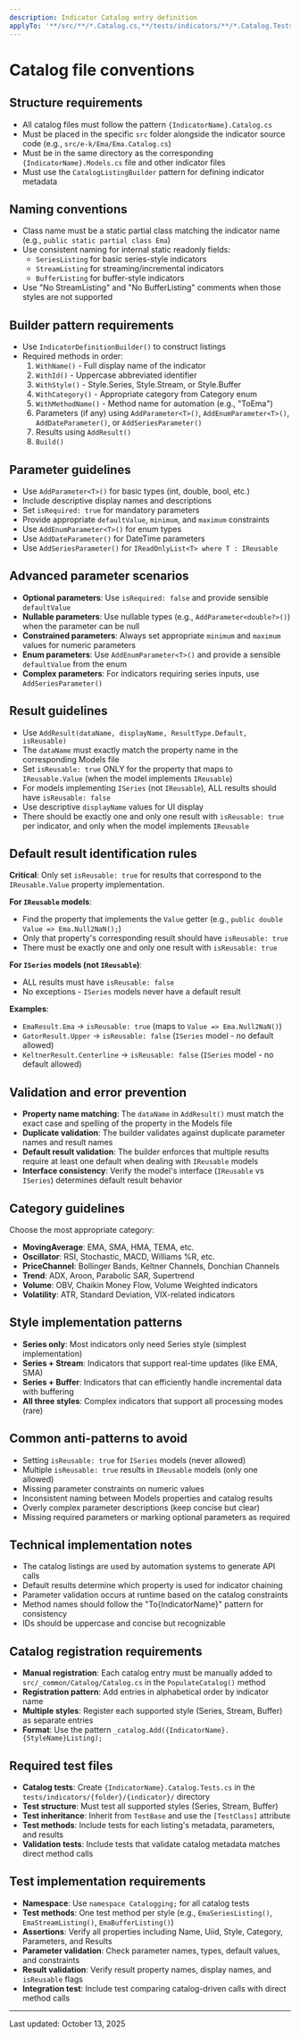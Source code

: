 ```yaml
---
description: Indicator Catalog entry definition
applyTo: '**/src/**/*.Catalog.cs,**/tests/indicators/**/*.Catalog.Tests.cs'
---
```


# Catalog file conventions

## Structure requirements

- All catalog files must follow the pattern `{IndicatorName}.Catalog.cs`
- Must be placed in the specific `src` folder alongside the indicator source code (e.g., `src/e-k/Ema/Ema.Catalog.cs`)
- Must be in the same directory as the corresponding `{IndicatorName}.Models.cs` file and other indicator files
- Must use the `CatalogListingBuilder` pattern for defining indicator metadata

## Naming conventions

- Class name must be a static partial class matching the indicator name (e.g., `public static partial class Ema`)
- Use consistent naming for internal static readonly fields:
  - `SeriesListing` for basic series-style indicators
  - `StreamListing` for streaming/incremental indicators  
  - `BufferListing` for buffer-style indicators
- Use "No StreamListing" and "No BufferListing" comments when those styles are not supported

## Builder pattern requirements

- Use `IndicatorDefinitionBuilder()` to construct listings
- Required methods in order:
  1. `WithName()` - Full display name of the indicator
  2. `WithId()` - Uppercase abbreviated identifier
  3. `WithStyle()` - Style.Series, Style.Stream, or Style.Buffer
  4. `WithCategory()` - Appropriate category from Category enum
  5. `WithMethodName()` - Method name for automation (e.g., "ToEma")
  6. Parameters (if any) using `AddParameter<T>()`, `AddEnumParameter<T>()`, `AddDateParameter()`, or `AddSeriesParameter()`
  7. Results using `AddResult()`
  8. `Build()`

## Parameter guidelines

- Use `AddParameter<T>()` for basic types (int, double, bool, etc.)
- Include descriptive display names and descriptions
- Set `isRequired: true` for mandatory parameters
- Provide appropriate `defaultValue`, `minimum`, and `maximum` constraints
- Use `AddEnumParameter<T>()` for enum types
- Use `AddDateParameter()` for DateTime parameters
- Use `AddSeriesParameter()` for `IReadOnlyList<T> where T : IReusable`

## Advanced parameter scenarios

- **Optional parameters**: Use `isRequired: false` and provide sensible `defaultValue`
- **Nullable parameters**: Use nullable types (e.g., `AddParameter<double?>()`) when the parameter can be null
- **Constrained parameters**: Always set appropriate `minimum` and `maximum` values for numeric parameters
- **Enum parameters**: Use `AddEnumParameter<T>()` and provide a sensible `defaultValue` from the enum
- **Complex parameters**: For indicators requiring series inputs, use `AddSeriesParameter()`

## Result guidelines

- Use `AddResult(dataName, displayName, ResultType.Default, isReusable)`
- The `dataName` must exactly match the property name in the corresponding Models file
- Set `isReusable: true` ONLY for the property that maps to `IReusable.Value` (when the model implements `IReusable`)
- For models implementing `ISeries` (not `IReusable`), ALL results should have `isReusable: false`
- Use descriptive `displayName` values for UI display
- There should be exactly one and only one result with `isReusable: true` per indicator, and only when the model implements `IReusable`

## Default result identification rules

**Critical**: Only set `isReusable: true` for results that correspond to the `IReusable.Value` property implementation.

**For `IReusable` models**:

- Find the property that implements the `Value` getter (e.g., `public double Value => Ema.Null2NaN();`)
- Only that property's corresponding result should have `isReusable: true`
- There must be exactly one and only one result with `isReusable: true`

**For `ISeries` models (not `IReusable`)**:

- ALL results must have `isReusable: false`
- No exceptions - `ISeries` models never have a default result

**Examples**:

- `EmaResult.Ema` → `isReusable: true` (maps to `Value => Ema.Null2NaN()`)
- `GatorResult.Upper` → `isReusable: false` (`ISeries` model - no default allowed)
- `KeltnerResult.Centerline` → `isReusable: false` (`ISeries` model - no default allowed)

## Validation and error prevention

- **Property name matching**: The `dataName` in `AddResult()` must match the exact case and spelling of the property in the Models file
- **Duplicate validation**: The builder validates against duplicate parameter names and result names
- **Default result validation**: The builder enforces that multiple results require at least one default when dealing with `IReusable` models
- **Interface consistency**: Verify the model's interface (`IReusable` vs `ISeries`) determines default result behavior

## Category guidelines

Choose the most appropriate category:

- **MovingAverage**: EMA, SMA, HMA, TEMA, etc.
- **Oscillator**: RSI, Stochastic, MACD, Williams %R, etc.
- **PriceChannel**: Bollinger Bands, Keltner Channels, Donchian Channels
- **Trend**: ADX, Aroon, Parabolic SAR, Supertrend
- **Volume**: OBV, Chaikin Money Flow, Volume Weighted indicators
- **Volatility**: ATR, Standard Deviation, VIX-related indicators

## Style implementation patterns

- **Series only**: Most indicators only need Series style (simplest implementation)
- **Series + Stream**: Indicators that support real-time updates (like EMA, SMA)
- **Series + Buffer**: Indicators that can efficiently handle incremental data with buffering
- **All three styles**: Complex indicators that support all processing modes (rare)

## Common anti-patterns to avoid

- Setting `isReusable: true` for `ISeries` models (never allowed)
- Multiple `isReusable: true` results in `IReusable` models (only one allowed)
- Missing parameter constraints on numeric values
- Inconsistent naming between Models properties and catalog results
- Overly complex parameter descriptions (keep concise but clear)
- Missing required parameters or marking optional parameters as required

## Technical implementation notes

- The catalog listings are used by automation systems to generate API calls
- Default results determine which property is used for indicator chaining
- Parameter validation occurs at runtime based on the catalog constraints
- Method names should follow the "To{IndicatorName}" pattern for consistency
- IDs should be uppercase and concise but recognizable

## Catalog registration requirements

- **Manual registration**: Each catalog entry must be manually added to `src/_common/Catalog/Catalog.cs` in the `PopulateCatalog()` method
- **Registration pattern**: Add entries in alphabetical order by indicator name
- **Multiple styles**: Register each supported style (Series, Stream, Buffer) as separate entries
- **Format**: Use the pattern `_catalog.Add({IndicatorName}.{StyleName}Listing);`

## Required test files

- **Catalog tests**: Create `{IndicatorName}.Catalog.Tests.cs` in the `tests/indicators/{folder}/{indicator}/` directory
- **Test structure**: Must test all supported styles (Series, Stream, Buffer)
- **Test inheritance**: Inherit from `TestBase` and use the `[TestClass]` attribute
- **Test methods**: Include tests for each listing's metadata, parameters, and results
- **Validation tests**: Include tests that validate catalog metadata matches direct method calls

## Test implementation requirements

- **Namespace**: Use `namespace Catalogging;` for all catalog tests
- **Test methods**: One test method per style (e.g., `EmaSeriesListing()`, `EmaStreamListing()`, `EmaBufferListing()`)
- **Assertions**: Verify all properties including Name, Uiid, Style, Category, Parameters, and Results
- **Parameter validation**: Check parameter names, types, default values, and constraints
- **Result validation**: Verify result property names, display names, and `isReusable` flags
- **Integration test**: Include test comparing catalog-driven calls with direct method calls

---
Last updated: October 13, 2025
